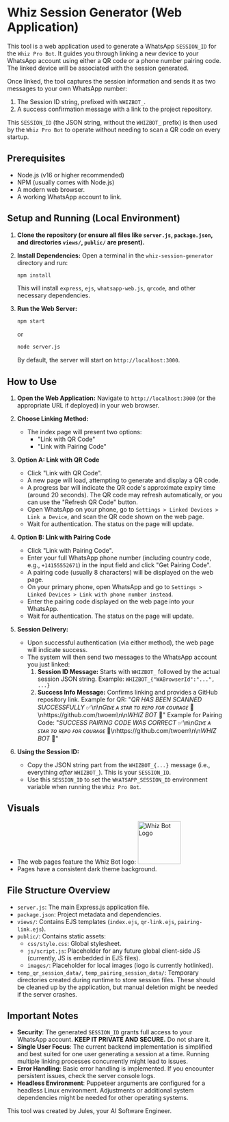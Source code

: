 # Whiz Session Generator (Web Application)

This tool is a web application used to generate a WhatsApp `SESSION_ID` for the `Whiz Pro Bot`. It guides you through linking a new device to your WhatsApp account using either a QR code or a phone number pairing code. The linked device will be associated with the session generated.

Once linked, the tool captures the session information and sends it as two messages to your own WhatsApp number:
1.  The Session ID string, prefixed with `WHIZBOT_`.
2.  A success confirmation message with a link to the project repository.

This `SESSION_ID` (the JSON string, without the `WHIZBOT_` prefix) is then used by the `Whiz Pro Bot` to operate without needing to scan a QR code on every startup.

## Prerequisites

*   Node.js (v16 or higher recommended)
*   NPM (usually comes with Node.js)
*   A modern web browser.
*   A working WhatsApp account to link.

## Setup and Running (Local Environment)

1.  **Clone the repository (or ensure all files like `server.js`, `package.json`, and directories `views/`, `public/` are present).**

2.  **Install Dependencies:**
    Open a terminal in the `whiz-session-generator` directory and run:
    ```bash
    npm install
    ```
    This will install `express`, `ejs`, `whatsapp-web.js`, `qrcode`, and other necessary dependencies.

3.  **Run the Web Server:**
    ```bash
    npm start
    ```
    or
    ```bash
    node server.js
    ```
    By default, the server will start on `http://localhost:3000`.

## How to Use

1.  **Open the Web Application:** Navigate to `http://localhost:3000` (or the appropriate URL if deployed) in your web browser.

2.  **Choose Linking Method:**
    *   The index page will present two options:
        *   "Link with QR Code"
        *   "Link with Pairing Code"

3.  **Option A: Link with QR Code**
    *   Click "Link with QR Code".
    *   A new page will load, attempting to generate and display a QR code.
    *   A progress bar will indicate the QR code's approximate expiry time (around 20 seconds). The QR code may refresh automatically, or you can use the "Refresh QR Code" button.
    *   Open WhatsApp on your phone, go to `Settings > Linked Devices > Link a Device`, and scan the QR code shown on the web page.
    *   Wait for authentication. The status on the page will update.

4.  **Option B: Link with Pairing Code**
    *   Click "Link with Pairing Code".
    *   Enter your full WhatsApp phone number (including country code, e.g., `+14155552671`) in the input field and click "Get Pairing Code".
    *   A pairing code (usually 8 characters) will be displayed on the web page.
    *   On your primary phone, open WhatsApp and go to `Settings > Linked Devices > Link with phone number instead`.
    *   Enter the pairing code displayed on the web page into your WhatsApp.
    *   Wait for authentication. The status on the page will update.

5.  **Session Delivery:**
    *   Upon successful authentication (via either method), the web page will indicate success.
    *   The system will then send two messages to the WhatsApp account you just linked:
        1.  **Session ID Message:** Starts with `WHIZBOT_` followed by the actual session JSON string.
            Example: `WHIZBOT_{"WABrowserId":"...", ...}`
        2.  **Success Info Message:** Confirms linking and provides a GitHub repository link.
            Example for QR: "*QR HAS BEEN SCANNED SUCCESSFULLY* ✅\n\n*Gɪᴠᴇ ᴀ ꜱᴛᴀʀ ᴛᴏ ʀᴇᴘᴏ ꜰᴏʀ ᴄᴏᴜʀᴀɢᴇ* 🌟\nhttps://github.com/twoem\n\n*WHIZ BOT* 🥀"
            Example for Pairing Code: "*SUCCESS PAIRING CODE WAS CORRECT* ✅\n\n*Gɪᴠᴇ ᴀ ꜱᴛᴀʀ ᴛᴏ ʀᴇᴘᴏ ꜰᴏʀ ᴄᴏᴜʀᴀɢᴇ* 🌟\nhttps://github.com/twoem\n\n*WHIZ BOT* 🥀"

6.  **Using the Session ID:**
    *   Copy the JSON string part from the `WHIZBOT_{...}` message (i.e., everything *after* `WHIZBOT_`). This is your `SESSION_ID`.
    *   Use this `SESSION_ID` to set the `WHATSAPP_SESSION_ID` environment variable when running the `Whiz Pro Bot`.

## Visuals
*   The web pages feature the Whiz Bot logo:
    <img src="https://i.ibb.co/XxJgqVKp/IMG-20250701-WA0003.jpg" alt="Whiz Bot Logo" width="100">
*   Pages have a consistent dark theme background.

## File Structure Overview

*   `server.js`: The main Express.js application file.
*   `package.json`: Project metadata and dependencies.
*   `views/`: Contains EJS templates (`index.ejs`, `qr-link.ejs`, `pairing-link.ejs`).
*   `public/`: Contains static assets:
    *   `css/style.css`: Global stylesheet.
    *   `js/script.js`: Placeholder for any future global client-side JS (currently, JS is embedded in EJS files).
    *   `images/`: Placeholder for local images (logo is currently hotlinked).
*   `temp_qr_session_data/`, `temp_pairing_session_data/`: Temporary directories created during runtime to store session files. These should be cleaned up by the application, but manual deletion might be needed if the server crashes.

## Important Notes

*   **Security**: The generated `SESSION_ID` grants full access to your WhatsApp account. **KEEP IT PRIVATE AND SECURE.** Do not share it.
*   **Single User Focus**: The current backend implementation is simplified and best suited for one user generating a session at a time. Running multiple linking processes concurrently might lead to issues.
*   **Error Handling**: Basic error handling is implemented. If you encounter persistent issues, check the server console logs.
*   **Headless Environment**: Puppeteer arguments are configured for a headless Linux environment. Adjustments or additional system dependencies might be needed for other operating systems.

This tool was created by Jules, your AI Software Engineer.
